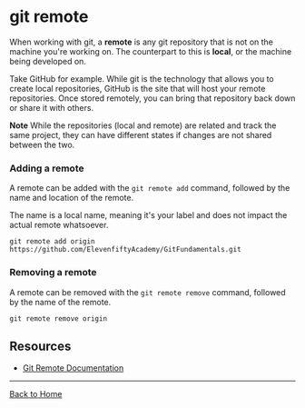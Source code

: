 # git remote
When working with git, a **remote** is any git repository that is not on the machine you're working on. The counterpart to this is **local**, or the machine being developed on.

Take GitHub for example. While git is the technology that allows you to create local repositories, GitHub is the site that will host your remote repositories. Once stored remotely, you can bring that repository back down or share it with others.

**Note** While the repositories (local and remote) are related and track the same project, they can have different states if changes are not shared between the two.

### Adding a remote

A remote can be added with the `git remote add` command, followed by the name and location of the remote.

The name is a local name, meaning it's your label and does not impact the actual remote whatsoever.
```
git remote add origin https://github.com/ElevenfiftyAcademy/GitFundamentals.git
```
### Removing a remote
A remote can be removed with the `git remote remove` command, followed by the name of the remote. 
```
git remote remove origin
```
## Resources
- [Git Remote Documentation](https://git-scm.com/docs/git-remote)
---
[Back to Home](../README.md)